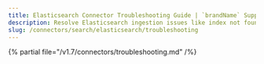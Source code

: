 ```yaml
---
title: Elasticsearch Connector Troubleshooting Guide | `brandName` Support
description: Resolve Elasticsearch ingestion issues like index not found, mapping mismatches, or API call failures.
slug: /connectors/search/elasticsearch/troubleshooting
---
```


{% partial file="/v1.7/connectors/troubleshooting.md" /%}
